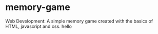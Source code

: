 # memory-game
Web Development:
A simple memory game created with the basics of HTML, javascript and css.
hello
